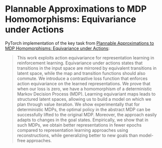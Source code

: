 
# Plannable Approximations to MDP Homomorphisms: Equivariance under Actions

PyTorch implementation of the key task from [Plannable Approximations to MDP
Homomorphisms: Equivariance under Actions](https://arxiv.org/abs/2002.11963):

> This work exploits action equivariance for representation learning in
> reinforcement learning. Equivariance under actions states that transitions in
> the input space are mirrored by equivalent transitions in latent space, while
> the map and transition functions should also commute. We introduce a
> contrastive loss function that enforces action equivariance on the learned
> representations. We prove that when our loss is zero, we have a homomorphism
> of a deterministic Markov Decision Process (MDP). Learning equivariant maps
> leads to structured latent spaces, allowing us to build a model on which we
> plan through value iteration. We show experimentally that for deterministic
> MDPs, the optimal policy in the abstract MDP can be successfully lifted to the
> original MDP. Moreover, the approach easily adapts to changes in the goal
> states. Empirically, we show that in such MDPs, we obtain better
> representations in fewer epochs compared to representation learning approaches
> using reconstructions, while generalizing better to new goals than model-free
> approaches.

